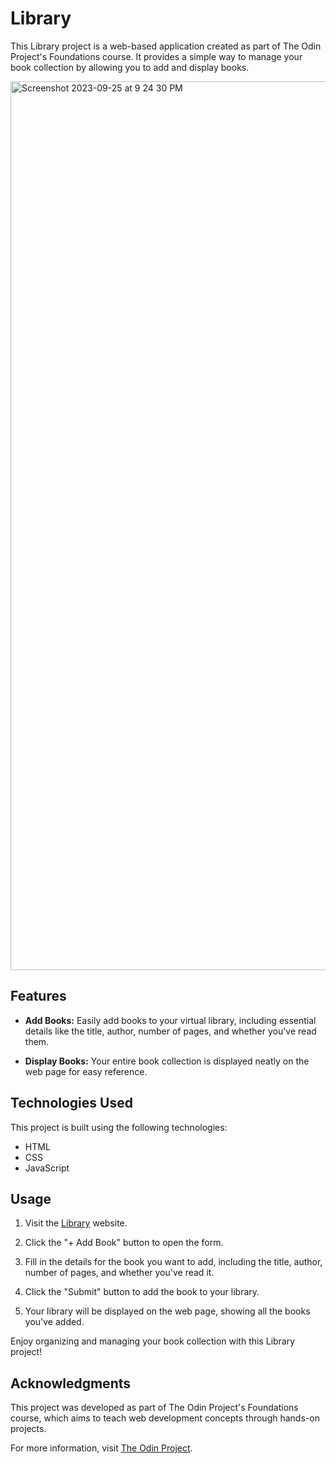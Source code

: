 # Library

This Library project is a web-based application created as part of The Odin Project's Foundations course. It provides a simple way to manage your book collection by allowing you to add and display books.

<img width="1422" alt="Screenshot 2023-09-25 at 9 24 30 PM" src="https://github.com/vndlgd/library/assets/46804151/dde773ee-7f31-495e-9676-174e15ac63f4">

## Features

- **Add Books:** Easily add books to your virtual library, including essential details like the title, author, number of pages, and whether you've read them.

- **Display Books:** Your entire book collection is displayed neatly on the web page for easy reference.

## Technologies Used

This project is built using the following technologies:

- HTML
- CSS
- JavaScript

## Usage

1. Visit the [Library](https://vndlgd.github.io/library/) website.

2. Click the "+ Add Book" button to open the form.

3. Fill in the details for the book you want to add, including the title, author, number of pages, and whether you've read it.

4. Click the "Submit" button to add the book to your library.

5. Your library will be displayed on the web page, showing all the books you've added.

Enjoy organizing and managing your book collection with this Library project!

## Acknowledgments

This project was developed as part of The Odin Project's Foundations course, which aims to teach web development concepts through hands-on projects. 

For more information, visit [The Odin Project](https://www.theodinproject.com/lessons/node-path-javascript-library).
